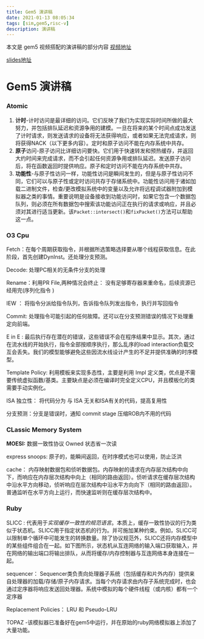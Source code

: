```yaml
---
title: Gem5 演讲稿
date: 2021-01-13 08:05:34
tags: [sim,gem5,risc-v]
description: 演讲稿
---
```


本文是 gem5 视频搭配的演讲稿的部分内容
[视频地址](https://www.bilibili.com/video/BV155411J7gY?from=search&seid=12575992805936022279)

[slides地址](https://github.com/isrc-cas/PLCT-Open-Reports/blob/master/20210120-Gem5-LuRuibo.pdf)

<!--more-->

# Gem5 演讲稿

### Atomic

1. **计时**-计时访问是最详细的访问。它们反映了我们为实现实际时间所做的最大努力，并包括排队延迟和资源争用的建模。一旦在将来的某个时间点成功发送了计时请求，则发送请求的设备将无法获得响应，或者如果无法完成请求，则将获得NACK（以下更多内容）。定时和原子访问不能在内存系统中共存。
2. **原子**访问-原子访问比详细访问要快。它们用于快速转发和预热缓存，并返回大约时间来完成请求，而不会引起任何资源争用或排队延迟。发送原子访问后，将在函数返回时提供响应。原子和定时访问不能在内存系统中共存。
3. **功能性**-与原子性访问一样，功能性访问是瞬间发生的，但是与原子性访问不同，它们可以与原子性或定时访问共存于存储系统中。功能性访问用于诸如加载二进制文件，检查/更改模拟系统中的变量以及允许将远程调试器附加到模拟器之类的事情。重要说明是设备接收到功能访问时，如果它包含一个数据包队列，则必须在所有数据包中搜索该功能访问正在执行的请求或响应，并且必须对其进行适当更新。该`Packet::intersect()`和`fixPacket()`方法可以帮助这一点。

### O3 Cpu

Fetch：在每个周期获取指令，并根据所选策略选择要从哪个线程获取信息。在此阶段，首先创建DynInst。还处理分支预测。

Decode:  处理PC相关的无条件分支的处理

Rename：利用PR File,两种情况会终止： 没有足够寄存器来重命名，后续资源已经用完(序列化指令 )

IEW ： 将指令分派给指令队列，告诉指令队列发出指令，执行并写回指令

Commit: 处理指令可能引起的任何故障。还可以在分支预测错误的情况下处理重定向前端。

E in E : 最后执行存在潜在的错误，这些错误不会在程序结果中显示。其次，通过在流水线的开始执行，指令全部按顺序执行，那么乱序的load interaction负载交互会丢失。我们的模型能够避免这些因流水线设计产生的不足并提供准确的时序模型。

Template Policy: 利用模板来实现多态性，主要是利用 Impl 定义类，优点是不需要传统虚拟函数/基类。主要缺点是必须在编译时完全定义CPU，并且模板化的类需要手动实例化。

ISA 独立性： 将代码分为 与 ISA 无关和ISA有关的代码，提高复用性

分支预测：分支是错误时，通知 commit stage 压缩ROB内不用的代码

### CLassic Memory System

**MOESI:**  数据一致性协议 Owned 状态省一次读

express snoops: 原子的，能瞬间返回，在时序模式也可以使用，防止泛洪

cache： 内存映射数据包和侦听数据包。内存映射的请求在内存层次结构中向下，而响应在内存层次结构中向上（相同的路由返回）。侦听请求在缓存层次结构中沿水平方向移动，侦听响应在层次结构中沿水平方向向下（相同的路由返回）。普通监听在水平方向上运行，而快速监听则在缓存层次结构中。

### Ruby

SLICC :  代表用于*实现缓存一致性的规范语言*。本质上，缓存一致性协议的行为类似于状态机。SLICC用于指定状态机的行为。并可施加某种约束。例如，SLICC可以限制单个循环中可能发生的转换数量。除了协议规范外，SLICC还将内存模型中的某些组件组合在一起。如下图所示，状态机从互连网络的输入端口获取输入，并在网络的输出端口将输出排队，从而将缓存/内存控制器与互连网络本身连接在一起。

sequencer： Sequencer类负责向处理器子系统（包括缓存和片外内存）提供来自处理器的加载/存储/原子内存请求。当每个内存请求由内存子系统完成时，也会通过定序器将响应发送回处理器。系统中模拟的每个硬件线程（或内核）都有一个定序器

Replacement Policies： LRU 和 Pseudo-LRU

TOPAZ -该模拟器已准备好在gem5中运行，并在原始的ruby网络模拟器上添加了大量功能。



